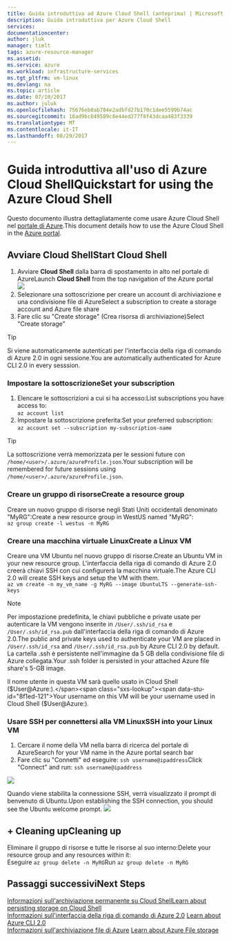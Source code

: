 ```yaml
---
title: Guida introduttiva ad Azure Cloud Shell (anteprima) | Microsoft Docs
description: Guida introduttiva per Azure Cloud Shell
services: 
documentationcenter: 
author: jluk
manager: timlt
tags: azure-resource-manager
ms.assetid: 
ms.service: azure
ms.workload: infrastructure-services
ms.tgt_pltfrm: vm-linux
ms.devlang: na
ms.topic: article
ms.date: 07/10/2017
ms.author: juluk
ms.openlocfilehash: 75676eb0ab784e2adbfd27b170c1dee5599b74ac
ms.sourcegitcommit: 18ad9bc049589c8e44ed277f8f43dcaa483f3339
ms.translationtype: MT
ms.contentlocale: it-IT
ms.lasthandoff: 08/29/2017
---
```

# <a name="quickstart-for-using-the-azure-cloud-shell"></a><span data-ttu-id="8f1ed-103">Guida introduttiva all'uso di Azure Cloud Shell</span><span class="sxs-lookup"><span data-stu-id="8f1ed-103">Quickstart for using the Azure Cloud Shell</span></span>

<span data-ttu-id="8f1ed-104">Questo documento illustra dettagliatamente come usare Azure Cloud Shell nel [portale di Azure](https://ms.portal.azure.com/).</span><span class="sxs-lookup"><span data-stu-id="8f1ed-104">This document details how to use the Azure Cloud Shell in the [Azure portal](https://ms.portal.azure.com/).</span></span>

## <a name="start-cloud-shell"></a><span data-ttu-id="8f1ed-105">Avviare Cloud Shell</span><span class="sxs-lookup"><span data-stu-id="8f1ed-105">Start Cloud Shell</span></span>
1. <span data-ttu-id="8f1ed-106">Avviare **Cloud Shell** dalla barra di spostamento in alto nel portale di Azure</span><span class="sxs-lookup"><span data-stu-id="8f1ed-106">Launch **Cloud Shell** from the top navigation of the Azure portal</span></span> <br>
![](media/shell-icon.png)
2. <span data-ttu-id="8f1ed-107">Selezionare una sottoscrizione per creare un account di archiviazione e una condivisione file di Azure</span><span class="sxs-lookup"><span data-stu-id="8f1ed-107">Select a subscription to create a storage account and Azure file share</span></span>
3. <span data-ttu-id="8f1ed-108">Fare clic su "Create storage" (Crea risorsa di archiviazione)</span><span class="sxs-lookup"><span data-stu-id="8f1ed-108">Select "Create storage"</span></span>

> [!TIP]
> <span data-ttu-id="8f1ed-109">Si viene automaticamente autenticati per l'interfaccia della riga di comando di Azure 2.0 in ogni sessione.</span><span class="sxs-lookup"><span data-stu-id="8f1ed-109">You are automatically authenticated for Azure CLI 2.0 in every sesssion.</span></span>

### <a name="set-your-subscription"></a><span data-ttu-id="8f1ed-110">Impostare la sottoscrizione</span><span class="sxs-lookup"><span data-stu-id="8f1ed-110">Set your subscription</span></span>
1. <span data-ttu-id="8f1ed-111">Elencare le sottoscrizioni a cui si ha accesso:</span><span class="sxs-lookup"><span data-stu-id="8f1ed-111">List subscriptions you have access to:</span></span> <br>
`az account list`
2. <span data-ttu-id="8f1ed-112">Impostare la sottoscrizione preferita:</span><span class="sxs-lookup"><span data-stu-id="8f1ed-112">Set your preferred subscription:</span></span> <br>
`az account set --subscription my-subscription-name`

> [!TIP]
> <span data-ttu-id="8f1ed-113">La sottoscrizione verrà memorizzata per le sessioni future con `/home/<user>/.azure/azureProfile.json`.</span><span class="sxs-lookup"><span data-stu-id="8f1ed-113">Your subscription will be remembered for future sessions using `/home/<user>/.azure/azureProfile.json`.</span></span>

### <a name="create-a-resource-group"></a><span data-ttu-id="8f1ed-114">Creare un gruppo di risorse</span><span class="sxs-lookup"><span data-stu-id="8f1ed-114">Create a resource group</span></span>
<span data-ttu-id="8f1ed-115">Creare un nuovo gruppo di risorse negli Stati Uniti occidentali denominato "MyRG":</span><span class="sxs-lookup"><span data-stu-id="8f1ed-115">Create a new resource group in WestUS named "MyRG":</span></span> <br>
`az group create -l westus -n MyRG` <br>

### <a name="create-a-linux-vm"></a><span data-ttu-id="8f1ed-116">Creare una macchina virtuale Linux</span><span class="sxs-lookup"><span data-stu-id="8f1ed-116">Create a Linux VM</span></span>
<span data-ttu-id="8f1ed-117">Creare una VM Ubuntu nel nuovo gruppo di risorse.</span><span class="sxs-lookup"><span data-stu-id="8f1ed-117">Create an Ubuntu VM in your new resource group.</span></span> <span data-ttu-id="8f1ed-118">L'interfaccia della riga di comando di Azure 2.0 creerà chiavi SSH con cui configurerà la macchina virtuale.</span><span class="sxs-lookup"><span data-stu-id="8f1ed-118">The Azure CLI 2.0 will create SSH keys and setup the VM with them.</span></span> <br>
`az vm create -n my_vm_name -g MyRG --image UbuntuLTS --generate-ssh-keys`

> [!NOTE]
> <span data-ttu-id="8f1ed-119">Per impostazione predefinita, le chiavi pubbliche e private usate per autenticare la VM vengono inserite in `/User/.ssh/id_rsa` e `/User/.ssh/id_rsa.pub` dall'interfaccia della riga di comando di Azure 2.0.</span><span class="sxs-lookup"><span data-stu-id="8f1ed-119">The public and private keys used to authenticate your VM are placed in `/User/.ssh/id_rsa` and `/User/.ssh/id_rsa.pub` by Azure CLI 2.0 by default.</span></span> <span data-ttu-id="8f1ed-120">La cartella .ssh è persistente nell'immagine da 5 GB della condivisione file di Azure collegata.</span><span class="sxs-lookup"><span data-stu-id="8f1ed-120">Your .ssh folder is persisted in your attached Azure file share's 5-GB image.</span></span>

<span data-ttu-id="8f1ed-121">Il nome utente in questa VM sarà quello usato in Cloud Shell ($User@Azure:).</span><span class="sxs-lookup"><span data-stu-id="8f1ed-121">Your username on this VM will be your username used in Cloud Shell ($User@Azure:).</span></span>

### <a name="ssh-into-your-linux-vm"></a><span data-ttu-id="8f1ed-122">Usare SSH per connettersi alla VM Linux</span><span class="sxs-lookup"><span data-stu-id="8f1ed-122">SSH into your Linux VM</span></span>
1. <span data-ttu-id="8f1ed-123">Cercare il nome della VM nella barra di ricerca del portale di Azure</span><span class="sxs-lookup"><span data-stu-id="8f1ed-123">Search for your VM name in the Azure portal search bar</span></span>
2. <span data-ttu-id="8f1ed-124">Fare clic su "Connetti" ed eseguire: `ssh username@ipaddress`</span><span class="sxs-lookup"><span data-stu-id="8f1ed-124">Click "Connect" and run: `ssh username@ipaddress`</span></span>

![](media/sshcmd-copy.png)

<span data-ttu-id="8f1ed-125">Quando viene stabilita la connessione SSH, verrà visualizzato il prompt di benvenuto di Ubuntu.</span><span class="sxs-lookup"><span data-stu-id="8f1ed-125">Upon establishing the SSH connection, you should see the Ubuntu welcome prompt.</span></span>
![](media/ubuntu-welcome.png)

## <a name="cleaning-up"></a><span data-ttu-id="8f1ed-126">+ Cleaning up</span><span class="sxs-lookup"><span data-stu-id="8f1ed-126">Cleaning up</span></span> 
<span data-ttu-id="8f1ed-127">Eliminare il gruppo di risorse e tutte le risorse al suo interno:</span><span class="sxs-lookup"><span data-stu-id="8f1ed-127">Delete your resource group and any resources within it:</span></span> <br>
<span data-ttu-id="8f1ed-128">Eseguire `az group delete -n MyRG`</span><span class="sxs-lookup"><span data-stu-id="8f1ed-128">Run `az group delete -n MyRG`</span></span>

## <a name="next-steps"></a><span data-ttu-id="8f1ed-129">Passaggi successivi</span><span class="sxs-lookup"><span data-stu-id="8f1ed-129">Next Steps</span></span>
[<span data-ttu-id="8f1ed-130">Informazioni sull'archiviazione permanente su Cloud Shell</span><span class="sxs-lookup"><span data-stu-id="8f1ed-130">Learn about persisting storage on Cloud Shell</span></span>](persisting-shell-storage.md) <br><span data-ttu-id="8f1ed-131">
[Informazioni sull'interfaccia della riga di comando di Azure 2.0](https://docs.microsoft.com/cli/azure/)</span><span class="sxs-lookup"><span data-stu-id="8f1ed-131">
[Learn about Azure CLI 2.0](https://docs.microsoft.com/cli/azure/)</span></span> <br><span data-ttu-id="8f1ed-132">
[Informazioni sull'archiviazione file di Azure](../storage/files/storage-files-introduction.md)</span><span class="sxs-lookup"><span data-stu-id="8f1ed-132">
[Learn about Azure File storage](../storage/files/storage-files-introduction.md)</span></span> <br>